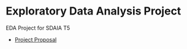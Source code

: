 # Exploratory Data Analysis Project

EDA Project for SDAIA T5

* [Project Proposal](Project_Proposal.md)
